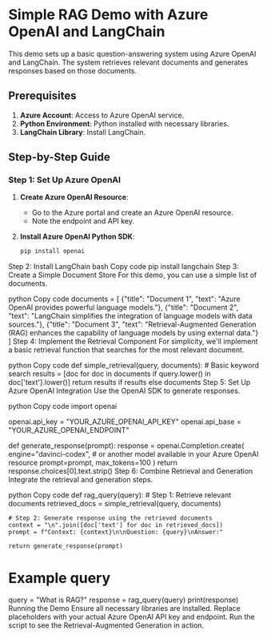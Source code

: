 # Simple RAG Demo with Azure OpenAI and LangChain

This demo sets up a basic question-answering system using Azure OpenAI and LangChain. The system retrieves relevant documents and generates responses based on those documents.

## Prerequisites

1. **Azure Account**: Access to Azure OpenAI service.
2. **Python Environment**: Python installed with necessary libraries.
3. **LangChain Library**: Install LangChain.

## Step-by-Step Guide

### Step 1: Set Up Azure OpenAI

1. **Create Azure OpenAI Resource**:
   - Go to the Azure portal and create an Azure OpenAI resource.
   - Note the endpoint and API key.

2. **Install Azure OpenAI Python SDK**:
   ```bash
   pip install openai
Step 2: Install LangChain
bash
Copy code
pip install langchain
Step 3: Create a Simple Document Store
For this demo, you can use a simple list of documents.

python
Copy code
documents = [
    {"title": "Document 1", "text": "Azure OpenAI provides powerful language models."},
    {"title": "Document 2", "text": "LangChain simplifies the integration of language models with data sources."},
    {"title": "Document 3", "text": "Retrieval-Augmented Generation (RAG) enhances the capability of language models by using external data."}
]
Step 4: Implement the Retrieval Component
For simplicity, we'll implement a basic retrieval function that searches for the most relevant document.

python
Copy code
def simple_retrieval(query, documents):
    # Basic keyword search
    results = [doc for doc in documents if query.lower() in doc['text'].lower()]
    return results if results else documents
Step 5: Set Up Azure OpenAI Integration
Use the OpenAI SDK to generate responses.

python
Copy code
import openai

openai.api_key = "YOUR_AZURE_OPENAI_API_KEY"
openai.api_base = "YOUR_AZURE_OPENAI_ENDPOINT"

def generate_response(prompt):
    response = openai.Completion.create(
        engine="davinci-codex",  # or another model available in your Azure OpenAI resource
        prompt=prompt,
        max_tokens=100
    )
    return response.choices[0].text.strip()
Step 6: Combine Retrieval and Generation
Integrate the retrieval and generation steps.

python
Copy code
def rag_query(query):
    # Step 1: Retrieve relevant documents
    retrieved_docs = simple_retrieval(query, documents)
    
    # Step 2: Generate response using the retrieved documents
    context = "\n".join([doc['text'] for doc in retrieved_docs])
    prompt = f"Context: {context}\n\nQuestion: {query}\nAnswer:"
    
    return generate_response(prompt)

# Example query
query = "What is RAG?"
response = rag_query(query)
print(response)
Running the Demo
Ensure all necessary libraries are installed.
Replace placeholders with your actual Azure OpenAI API key and endpoint.
Run the script to see the Retrieval-Augmented Generation in action.
